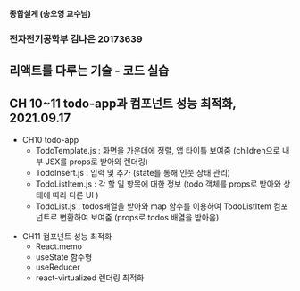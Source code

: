 #### 종합설계 (송오영 교수님)

### 전자전기공학부 김나은 20173639

## 리액트를 다루는 기술 - 코드 실습

## CH 10~11 todo-app과 컴포넌트 성능 최적화, 2021.09.17

- CH10 todo-app
  - TodoTemplate.js : 화면을 가운데에 정렬, 앱 타이틀 보여줌 (children으로 내부 JSX를 props로 받아와 렌더링)
  - TodoInsert.js : 입력 및 추가 (state를 통해 인풋 상태 관리)
  - TodoListItem.js : 각 할 일 항목에 대한 정보 (todo 객체를 props로 받아와 상태에 따라 다른 UI )
  - TodoList.js : todos배열을 받아와 map 함수를 이용하여 TodoListItem 컴포넌트로 변환하여 보여줌 (props로 todos 배열을 받아옴)

* CH11 컴포넌트 성능 최적화
  - React.memo
  - useState 함수형
  - useReducer
  - react-virtualized 렌더링 최적화
